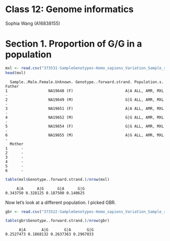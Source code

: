 # Class 12: Genome informatics
Sophia Wang (A16838155)

# Section 1. Proportion of G/G in a population

``` r
mxl <- read.csv("373531-SampleGenotypes-Homo_sapiens_Variation_Sample_rs8067378 (1).csv")
head(mxl)
```

      Sample..Male.Female.Unknown. Genotype..forward.strand. Population.s. Father
    1                  NA19648 (F)                       A|A ALL, AMR, MXL      -
    2                  NA19649 (M)                       G|G ALL, AMR, MXL      -
    3                  NA19651 (F)                       A|A ALL, AMR, MXL      -
    4                  NA19652 (M)                       G|G ALL, AMR, MXL      -
    5                  NA19654 (F)                       G|G ALL, AMR, MXL      -
    6                  NA19655 (M)                       A|G ALL, AMR, MXL      -
      Mother
    1      -
    2      -
    3      -
    4      -
    5      -
    6      -

``` r
table(mxl$Genotype..forward.strand.)/nrow(mxl)
```


         A|A      A|G      G|A      G|G 
    0.343750 0.328125 0.187500 0.140625 

Now let’s look at a different population. I picked GBR.

``` r
gbr <- read.csv("373522-SampleGenotypes-Homo_sapiens_Variation_Sample_rs8067378.csv")
```

``` r
table(gbr$Genotype..forward.strand.)/nrow(gbr)
```


          A|A       A|G       G|A       G|G 
    0.2527473 0.1868132 0.2637363 0.2967033 
